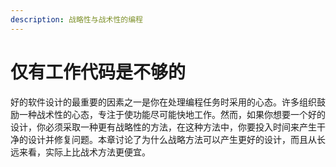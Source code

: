 ```yaml
---
description: 战略性与战术性的编程
---
```


# 仅有工作代码是不够的

好的软件设计的最重要的因素之一是你在处理编程任务时采用的心态。许多组织鼓励一种战术性的心态，专注于使功能尽可能快地工作。然而，如果你想要一个好的设计，你必须采取一种更有战略性的方法，在这种方法中，你要投入时间来产生干净的设计并修复问题。本章讨论了为什么战略方法可以产生更好的设计，而且从长远来看，实际上比战术方法更便宜。
